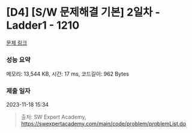 # [D4] [S/W 문제해결 기본] 2일차 - Ladder1 - 1210 

[문제 링크](https://swexpertacademy.com/main/code/problem/problemDetail.do?contestProbId=AV14ABYKADACFAYh) 

### 성능 요약

메모리: 13,544 KB, 시간: 17 ms, 코드길이: 962 Bytes

### 제출 일자

2023-11-18 15:34



> 출처: SW Expert Academy, https://swexpertacademy.com/main/code/problem/problemList.do
